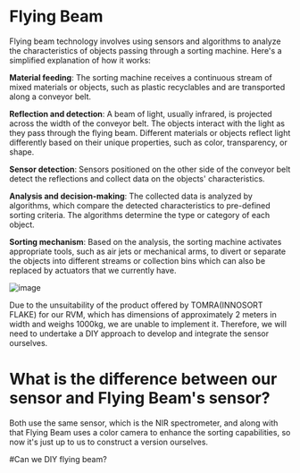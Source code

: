 # Flying Beam

Flying beam technology involves using sensors and algorithms to analyze the characteristics of objects passing through a sorting machine. Here's a simplified explanation of how it works:

**Material feeding**: The sorting machine receives a continuous stream of mixed materials or objects, such as plastic recyclables and are transported along a conveyor belt.

**Reflection and detection**: A beam of light, usually infrared, is projected across the width of the conveyor belt. The objects interact with the light as they pass through the flying beam. Different materials or objects reflect light differently based on their unique properties, such as color, transparency, or shape.

**Sensor detection**: Sensors positioned on the other side of the conveyor belt detect the reflections and collect data on the objects' characteristics.

**Analysis and decision-making**: The collected data is analyzed by algorithms, which compare the detected characteristics to pre-defined sorting criteria. The algorithms determine the type or category of each object.

**Sorting mechanism**: Based on the analysis, the sorting machine activates appropriate tools, such as air jets or mechanical arms, to divert or separate the objects into different streams or collection bins which can also be replaced by actuators that we currently have.

![image](https://github.com/abdulla-plaper/Flying_Beam/assets/132251249/b3fd1494-179b-44c0-8d66-ae40646b5149)

Due to the unsuitability of the product offered by TOMRA(INNOSORT FLAKE) for our RVM, which has dimensions of approximately 2 meters in width and weighs 1000kg, we are unable to implement it. Therefore, we will need to undertake a DIY approach to develop and integrate the sensor ourselves.

# What is the difference between our sensor and Flying Beam's sensor?
Both use the same sensor, which is the NIR spectrometer, and along with that Flying Beam uses a color camera to enhance the sorting capabilities, so now it's just up to us to construct a version ourselves.

#Can we DIY flying beam?

